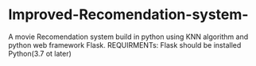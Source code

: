 # Improved-Recomendation-system-
A movie Recomendation system build in python using KNN algorithm and python web framework Flask.
REQUIRMENTs:
Flask should be installed
Python(3.7 ot later)
